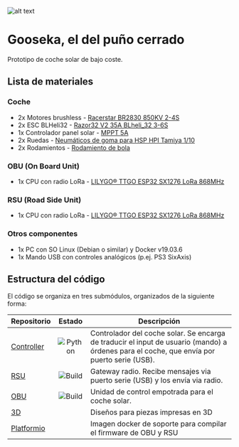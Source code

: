 ![alt text](https://66.media.tumblr.com/a73649e201017207355dc937401faa7b/tumblr_niqa2eefpw1tu022ro6_500.png "Gooseka")

# Gooseka, el del puño cerrado
Prototipo de coche solar de bajo coste.

## Lista de materiales
### Coche
* 2x Motores brushless - [Racerstar BR2830 850KV 2-4S](https://www.banggood.com/es/Racerstar-BR2830-850KV-2-4S-Brushless-Motor-For-RC-Airplane-p-1128160.html?rmmds=detail-left-hotproducts__5&cur_warehouse=CN)
* 2x ESC BLHeli32 - [Razor32 V2 35A BLheli_32 3-6S](https://www.banggood.com/es/Razor32-V2-35A-BLheli_32-3-6S-DShot1200-ESC-w-RGB-LED-Current-Sensor-Bidirectional-for-RC-Drone-p-1398234.html?rmmds=search&cur_warehouse=CN)
* 1x Controlador panel solar - [MPPT 5A](https://www.banggood.com/es/MPPT-5A-Solar-Panel-Regulator-Controller-Battery-Charging-9V-12V-24V-Automatic-Switch-p-1307801.html?rmmds=search&cur_warehouse=CN) 
* 2x Ruedas - [Neumáticos de goma para HSP HPI Tamiya 1/10](https://www.banggood.com/es/4PCS-12mm-Hub-Wheel-Rims-Rubber-Tires-for-HSP-HPI-Tamiya-1-10-On-road-Drift-Rc-Car-Parts-p-1378475.html?rmmds=search&cur_warehouse=CN)
* 2x Rodamientos - [Rodamiento de bola](https://banggood.com/es/58-Inch-Transfer-Bearing-Unit-Conveyor-Roller-Wheel-Mounted-Ball-Bearing-p-1011925.html?akmClientCountry=ES&rmmds=detail-bottom-alsolike)

### OBU (On Board Unit)
* 1x CPU con radio LoRa - [LILYGO® TTGO ESP32 SX1276 LoRa 868MHz](https://www.banggood.com/es/LILYGO-TTGO-2Pcs-ESP32-SX1276-LoRa-868MHz-bluetooth-WI-FI-Lora-Internet-Antenna-Development-Board-For-Arduino-p-1295045.html?rmmds=search&cur_warehouse=CN)

### RSU (Road Side Unit)
* 1x CPU con radio LoRa - [LILYGO® TTGO ESP32 SX1276 LoRa 868MHz](https://www.banggood.com/es/LILYGO-TTGO-2Pcs-ESP32-SX1276-LoRa-868MHz-bluetooth-WI-FI-Lora-Internet-Antenna-Development-Board-For-Arduino-p-1295045.html?rmmds=search&cur_warehouse=CN)

### Otros componentes
* 1x PC con SO Linux (Debian o similar) y Docker v19.03.6
* 1x Mando USB con controles analógicos (p.ej. PS3 SixAxis)

## Estructura del código
El código se organiza en tres submódulos, organizados de la siguiente forma:

| Repositorio | Estado | Descripción |
|-------------|:------:|-------------|
| [Controller](https://github.com/dchaves/gooseka-controller) | ![Python](https://github.com/dchaves/gooseka-controller/workflows/Python/badge.svg?branch=master) | Controlador del coche solar. Se encarga de traducir el input de usuario (mando) a órdenes para el coche, que envía por puerto serie (USB). |
| [RSU](https://github.com/dchaves/gooseka-rsu) | ![Build](https://github.com/dchaves/gooseka-rsu/workflows/Build/badge.svg?branch=master) | Gateway radio. Recibe mensajes via puerto serie (USB) y los envía via radio. |
| [OBU](https://github.com/dchaves/gooseka-obu) | ![Build](https://github.com/dchaves/gooseka-obu/workflows/Build/badge.svg?branch=master) | Unidad de control empotrada para el coche solar. |
| [3D](https://github.com/dchaves/gooseka-3d/tree/master) | | Diseños para piezas impresas en 3D
| [Platformio](https://github.com/dchaves/platformio/tree/main) | | Imagen docker de soporte para compilar el firmware de OBU y RSU
